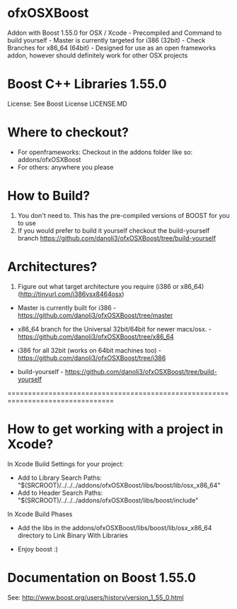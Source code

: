ofxOSXBoost
===========

Addon with Boost 1.55.0 for OSX / Xcode - Precompiled and Command to build yourself - Master is currently targeted for i386 (32bit) - Check Branches for x86_64 (64bit) - Designed for use as an open frameworks addon, however should definitely work for other OSX projects

Boost C++ Libraries 1.55.0 
===========
License: See Boost License LICENSE.MD


Where to checkout?
===========
- For openframeworks: Checkout in the addons folder like so: addons/ofxOSXBoost
- For others: anywhere you please


How to Build?
===========

1. You don't need to. This has the pre-compiled versions of BOOST for you to use
2. If you would prefer to build it yourself checkout the build-yourself branch https://github.com/danoli3/ofxOSXBoost/tree/build-yourself

Architectures?
===========
1. Figure out what target architecture you require (i386 or x86_64) (http://tinyurl.com/i386vsx8464osx)

- Master is currently built for i386 - https://github.com/danoli3/ofxOSXBoost/tree/master
- x86_64 branch for the Universal 32bit/64bit for newer macs/osx. - https://github.com/danoli3/ofxOSXBoost/tree/x86_64
- i386 for all 32bit (works on 64bit machines too) - https://github.com/danoli3/ofxOSXBoost/tree/i386

- build-yourself - https://github.com/danoli3/ofxOSXBoost/tree/build-yourself




================================================================================

How to get working with a project in Xcode?
============

In Xcode Build Settings for your project:
- Add to Library Search Paths: "$(SRCROOT)/../../../addons/ofxOSXBoost/libs/boost/lib/osx_x86_64" 
- Add to Header Search Paths: "$(SRCROOT)/../../../addons/ofxOSXBoost/libs/boost/include"


In Xcode Build Phases
- Add the libs in the addons/ofxOSXBoost/libs/boost/lib/osx_x86_64 directory to Link Binary With Libraries

- Enjoy boost :)

Documentation on Boost 1.55.0
===========

See: http://www.boost.org/users/history/version_1_55_0.html